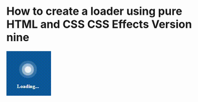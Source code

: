 # How to create a loader using pure HTML and CSS CSS Effects Version nine

<img src="../../img/loader_10.gif" alt="loader" />